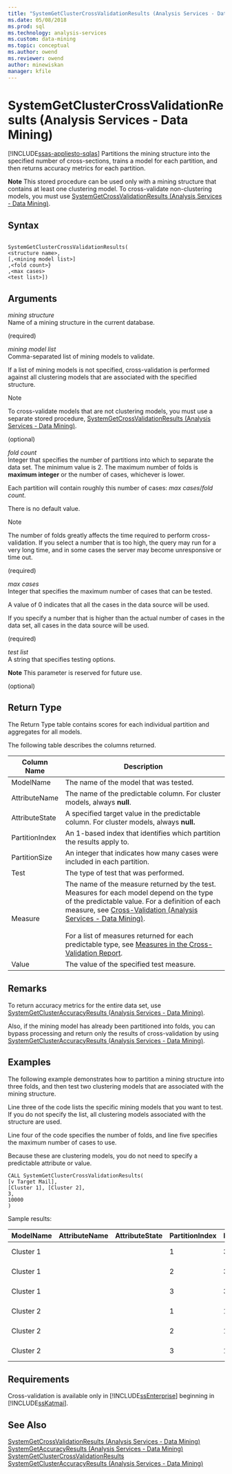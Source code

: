```yaml
---
title: "SystemGetClusterCrossValidationResults (Analysis Services - Data Mining) | Microsoft Docs"
ms.date: 05/08/2018
ms.prod: sql
ms.technology: analysis-services
ms.custom: data-mining
ms.topic: conceptual
ms.author: owend
ms.reviewer: owend
author: minewiskan
manager: kfile
---
```

# SystemGetClusterCrossValidationResults (Analysis Services - Data Mining)
[!INCLUDE[ssas-appliesto-sqlas](../includes/ssas-appliesto-sqlas.md)]
  Partitions the mining structure into the specified number of cross-sections, trains a model for each partition, and then returns accuracy metrics for each partition.  
  
 **Note** This stored procedure can be used only with a mining structure that contains at least one clustering model. To cross-validate non-clustering models, you must use [SystemGetCrossValidationResults &#40;Analysis Services - Data Mining&#41;](../../analysis-services/data-mining/systemgetcrossvalidationresults-analysis-services-data-mining.md).  
  
## Syntax  
  
```  
  
SystemGetClusterCrossValidationResults(  
<structure name>,   
[,<mining model list>]  
,<fold count>}  
,<max cases>  
<test list>])  
```  
  
## Arguments  
 *mining structure*  
 Name of a mining structure in the current database.  
  
 (required)  
  
 *mining model list*  
 Comma-separated list of mining models to validate.  
  
 If a list of mining models is not specified, cross-validation is performed against all clustering models that are associated with the specified structure.  
  
> [!NOTE]  
>  To cross-validate models that are not clustering models, you must use a separate stored procedure, [SystemGetCrossValidationResults &#40;Analysis Services - Data Mining&#41;](../../analysis-services/data-mining/systemgetcrossvalidationresults-analysis-services-data-mining.md).  
  
 (optional)  
  
 *fold count*  
 Integer that specifies the number of partitions into which to separate the data set. The minimum value is 2. The maximum number of folds is **maximum integer** or the number of cases, whichever is lower.  
  
 Each partition will contain roughly this number of cases: *max cases*/*fold count*.  
  
 There is no default value.  
  
> [!NOTE]  
>  The number of folds greatly affects the time required to perform cross-validation. If you select a number that is too high, the query may run for a very long time, and in some cases the server may become unresponsive or time out.  
  
 (required)  
  
 *max cases*  
 Integer that specifies the maximum number of cases that can be tested.  
  
 A value of 0 indicates that all the cases in the data source will be used.  
  
 If you specify a number that is higher than the actual number of cases in the data set, all cases in the data source will be used.  
  
 (required)  
  
 *test list*  
 A string that specifies testing options.  
  
 **Note** This parameter is reserved for future use.  
  
 (optional)  
  
## Return Type  
 The Return Type table contains scores for each individual partition and aggregates for all models.  
  
 The following table describes the columns returned.  
  
|Column Name|Description|  
|-----------------|-----------------|  
|ModelName|The name of the model that was tested.|  
|AttributeName|The name of the predictable column. For cluster models, always **null**.|  
|AttributeState|A specified target value in the predictable column. For cluster models, always **null.**|  
|PartitionIndex|An 1-based index that identifies which partition the results apply to.|  
|PartitionSize|An integer that indicates how many cases were included in each partition.|  
|Test|The type of test that was performed.|  
|Measure|The name of the measure returned by the test. Measures for each model depend on the type of the predictable value. For a definition of each measure, see [Cross-Validation &#40;Analysis Services - Data Mining&#41;](../../analysis-services/data-mining/cross-validation-analysis-services-data-mining.md).<br /><br /> For a list of measures returned for each predictable type, see [Measures in the Cross-Validation Report](../../analysis-services/data-mining/measures-in-the-cross-validation-report.md).|  
|Value|The value of the specified test measure.|  
  
## Remarks  
 To return accuracy metrics for the entire data set, use [SystemGetClusterAccuracyResults &#40;Analysis Services - Data Mining&#41;](../../analysis-services/data-mining/systemgetclusteraccuracyresults-analysis-services-data-mining.md).  
  
 Also, if the mining model has already been partitioned into folds, you can bypass processing and return only the results of cross-validation by using [SystemGetClusterAccuracyResults &#40;Analysis Services - Data Mining&#41;](../../analysis-services/data-mining/systemgetclusteraccuracyresults-analysis-services-data-mining.md).  
  
## Examples  
 The following example demonstrates how to partition a mining structure into three folds, and then test two clustering models that are associated with the mining structure.  
  
 Line three of the code lists the specific mining models that you want to test. If you do not specify the list, all clustering models associated with the structure are used.  
  
 Line four of the code specifies the number of folds, and line five specifies the maximum number of cases to use.  
  
 Because these are clustering models, you do not need to specify a predictable attribute or value.  
  
```  
CALL SystemGetClusterCrossValidationResults(  
[v Target Mail],  
[Cluster 1], [Cluster 2],  
3,  
10000  
)  
```  
  
 Sample results:  
  
|ModelName|AttributeName|AttributeState|PartitionIndex|PartitionSize|Test|Measure|Value|  
|---------------|-------------------|--------------------|--------------------|-------------------|----------|-------------|-----------|  
|Cluster 1|||1|3025|Clustering|Case Likelihood|0.930524511864121|  
|Cluster 1|||2|3025|Clustering|Case Likelihood|0.919184178430778|  
|Cluster 1|||3|3024|Clustering|Case Likelihood|0.929651120490248|  
|Cluster 2|||1|1289|Clustering|Case Likelihood|0.922789726933607|  
|Cluster 2|||2|1288|Clustering|Case Likelihood|0.934865535691068|  
|Cluster 2|||3|1288|Clustering|Case Likelihood|0.924724595688798|  
  
## Requirements  
 Cross-validation is available only in [!INCLUDE[ssEnterprise](../includes/ssenterprise-md.md)] beginning in [!INCLUDE[ssKatmai](../includes/sskatmai-md.md)].  
  
## See Also  
 [SystemGetCrossValidationResults &#40;Analysis Services - Data Mining&#41;](../../analysis-services/data-mining/systemgetcrossvalidationresults-analysis-services-data-mining.md)   
 [SystemGetAccuracyResults &#40;Analysis Services - Data Mining&#41;](../../analysis-services/data-mining/systemgetaccuracyresults-analysis-services-data-mining.md)   
 [SystemGetClusterCrossValidationResults](../../analysis-services/data-mining/systemgetclustercrossvalidationresults-analysis-services-data-mining.md)   
 [SystemGetClusterAccuracyResults &#40;Analysis Services - Data Mining&#41;](../../analysis-services/data-mining/systemgetclusteraccuracyresults-analysis-services-data-mining.md)  
  
  
